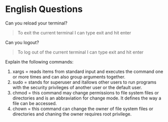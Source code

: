 # English Questions

Can you reload your terminal?

> To exit the current terminal I can type exit and hit enter

Can you logout?

> To log out of the current terminal I can type exit and hit enter

Explain the following commands: 

1. xargs = reads items from standard input and executes the command one or more times and can also group arguments together.
2. sudo = stands for superuser and itallows other users to run programs with the security privileges of another user or the default user.
3. chmod = this command may change permissions to file system files or directories and is an abbraviation for change mode. It defines the way a file can be accessed.
4. chown = this command can change the owner of file system files or directories and chaning the owner requires root privilege.
